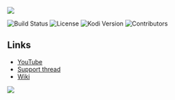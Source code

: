 
![](https://raw.githubusercontent.com/Kolifanes/plugin.video.youtube/master/icon.png)

![Build Status](https://img.shields.io/travis/anxdpanic/plugin.video.playthis/master.svg)
![License](https://img.shields.io/badge/license-GPL--2.0--only-success.svg)
![Kodi Version](https://img.shields.io/badge/kodi-isengard%2B-success.svg)
![Contributors](https://img.shields.io/github/contributors/jdf76/plugin.video.youtube.svg)

## Links

* [YouTube](http://www.youtube.com)
* [Support thread](http://forum.kodi.tv/showthread.php?tid=325740)
* [Wiki](https://github.com/jdf76/plugin.video.youtube/wiki)

![](https://i.imgur.com/fzPmDDJ.gif)

